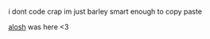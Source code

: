 i dont code crap im just barley smart enough to copy paste

[alosh](https://github.com/aloshTM) was here <3
